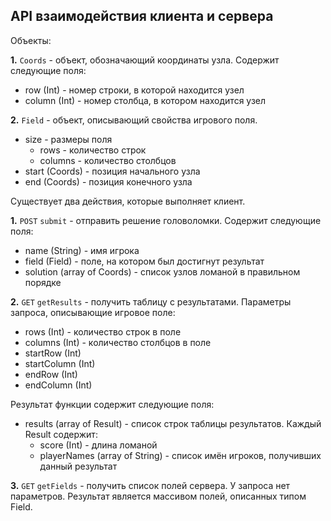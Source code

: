 ## API взаимодействия клиента и сервера

Объекты:

__1.__ `Coords` - объект, обозначающий координаты узла. Содержит следующие поля:

- row (Int) - номер строки, в которой находится узел
- column (Int) - номер столбца, в котором находится узел

__2.__ `Field` - объект, описывающий свойства игрового поля.

- size - размеры поля
	- rows - количество строк
	- columns - количество столбцов
- start (Coords) - позиция начального узла
- end (Coords) - позиция конечного узла

Существует два действия, которые выполняет клиент.

__1.__ `POST` `submit` - отправить решение головоломки. Содержит следующие поля:

- name (String) - имя игрока
- field (Field) - поле, на котором был достигнут результат
- solution (array of Coords) - список узлов ломаной в правильном порядке

__2.__ `GET` `getResults` - получить таблицу с результатами. Параметры запроса, описывающие игровое поле:

- rows (Int) - количество строк в поле
- columns (Int) - количество столбцов в поле 
- startRow (Int)
- startColumn (Int)
- endRow (Int)
- endColumn (Int)

Результат функции содержит следующие поля:

- results (array of Result) - список строк таблицы результатов. Каждый Result содержит:
	- score (Int) - длина ломаной
	- playerNames (array of String) - список имён игроков, получивших данный результат

__3.__ `GET` `getFields` - получить список полей сервера. У запроса нет параметров. Результат является массивом полей, 
описанных типом Field.

